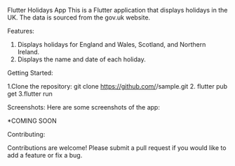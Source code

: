 Flutter Holidays App
This is a Flutter application that displays holidays in the UK. The data is sourced from the gov.uk website.

Features:
1. Displays holidays for England and Wales, Scotland, and Northern Ireland.
2. Displays the name and date of each holiday.

Getting Started:

1.Clone the repository:
git clone https://github.com/<username>/sample.git
2. flutter pub get
3.flutter run

Screenshots:
Here are some screenshots of the app:

*COMING SOON

Contributing:

Contributions are welcome! Please submit a pull request if you would like to add a feature or fix a bug.

